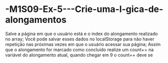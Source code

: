 # -M1S09-Ex-5---Crie-uma-l-gica-de-alongamentos
Salve a página em que o usuário está e o index do alongamento realizado no array; Você pode salvar esses dados no localStorage para não haver repetição nas próximas vezes em que o usuário acessar sua página; Assim que o alongamento for marcado como concluído realize um count++ na variável do alongamento atual, quando chegar em 9 o count++ deve se
